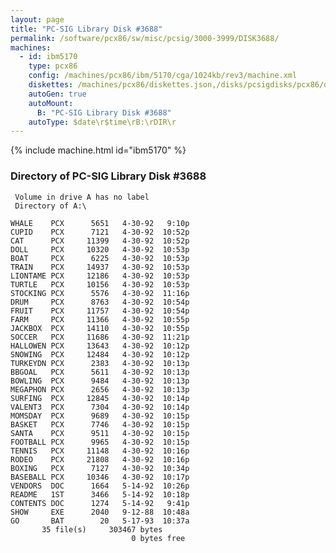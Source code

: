 ```yaml
---
layout: page
title: "PC-SIG Library Disk #3688"
permalink: /software/pcx86/sw/misc/pcsig/3000-3999/DISK3688/
machines:
  - id: ibm5170
    type: pcx86
    config: /machines/pcx86/ibm/5170/cga/1024kb/rev3/machine.xml
    diskettes: /machines/pcx86/diskettes.json,/disks/pcsigdisks/pcx86/diskettes.json
    autoGen: true
    autoMount:
      B: "PC-SIG Library Disk #3688"
    autoType: $date\r$time\rB:\rDIR\r
---
```


{% include machine.html id="ibm5170" %}

### Directory of PC-SIG Library Disk #3688

     Volume in drive A has no label
     Directory of A:\

    WHALE    PCX      5651   4-30-92   9:10p
    CUPID    PCX      7121   4-30-92  10:52p
    CAT      PCX     11399   4-30-92  10:52p
    DOLL     PCX     10320   4-30-92  10:53p
    BOAT     PCX      6225   4-30-92  10:53p
    TRAIN    PCX     14937   4-30-92  10:53p
    LIONTAME PCX     12186   4-30-92  10:53p
    TURTLE   PCX     10156   4-30-92  10:53p
    STOCKING PCX      5576   4-30-92  11:16p
    DRUM     PCX      8763   4-30-92  10:54p
    FRUIT    PCX     11757   4-30-92  10:54p
    FARM     PCX     11366   4-30-92  10:55p
    JACKBOX  PCX     14110   4-30-92  10:55p
    SOCCER   PCX     11686   4-30-92  11:21p
    HALLOWEN PCX     13643   4-30-92  10:12p
    SNOWING  PCX     12484   4-30-92  10:12p
    TURKEYDN PCX      2383   4-30-92  10:13p
    BBGOAL   PCX      5611   4-30-92  10:13p
    BOWLING  PCX      9484   4-30-92  10:13p
    MEGAPHON PCX      2656   4-30-92  10:13p
    SURFING  PCX     12845   4-30-92  10:14p
    VALENT3  PCX      7304   4-30-92  10:14p
    MOMSDAY  PCX      9689   4-30-92  10:15p
    BASKET   PCX      7746   4-30-92  10:15p
    SANTA    PCX      9511   4-30-92  10:15p
    FOOTBALL PCX      9965   4-30-92  10:15p
    TENNIS   PCX     11148   4-30-92  10:16p
    RODEO    PCX     21808   4-30-92  10:16p
    BOXING   PCX      7127   4-30-92  10:34p
    BASEBALL PCX     10346   4-30-92  10:17p
    VENDORS  DOC      1664   5-14-92  10:26p
    README   1ST      3466   5-14-92  10:18p
    CONTENTS DOC      1274   5-14-92   9:41p
    SHOW     EXE      2040   9-12-88  10:48a
    GO       BAT        20   5-17-93  10:37a
           35 file(s)     303467 bytes
                               0 bytes free
